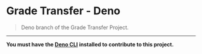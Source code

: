 # Grade Transfer - Deno
> Deno branch of the Grade Transfer Project.

--------
**You must have the [Deno CLI](https://deno.land/) installed to contribute to this project.**